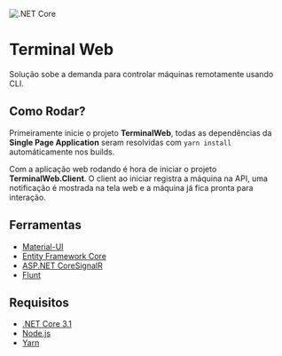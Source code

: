 ![.NET Core](https://github.com/luizes/TerminalWeb/workflows/.NET%20Core/badge.svg)

# Terminal Web
Solução sobe a demanda para controlar máquinas remotamente usando CLI.

## Como Rodar?
Primeiramente inicie o projeto **TerminalWeb**, todas as dependências da **Single Page Application** seram resolvidas com `yarn install` automáticamente nos builds.

Com a aplicação web rodando é hora de iniciar o projeto **TerminalWeb.Client**. O client ao iniciar registra a máquina na API, uma notificação é mostrada na tela web e a máquina já fica pronta para interação.

## Ferramentas
 * [Material-UI](https://material-ui.com/pt/)
 * [Entity Framework Core](https://docs.microsoft.com/pt-br/ef/core/)
 * [ASP.NET CoreSignalR](https://docs.microsoft.com/pt-br/aspnet/core/signalr/introduction?view=aspnetcore-3.1)
 * [Flunt](https://github.com/andrebaltieri/flunt)

## Requisitos
 * [.NET Core 3.1](https://dotnet.microsoft.com/download)
 * [Node.js](https://nodejs.org/en/download/)
 * [Yarn](https://classic.yarnpkg.com/en/docs/install)
